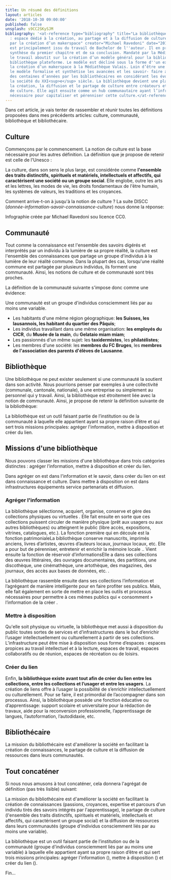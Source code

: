 ```yaml
---
title: Un résumé des définitions
layout: articles
date: '2018-10-30 09:00:00'
published: false
unsplash: s9CC2SKySJM
bibliography: '<at-reference type="bibliography" title="La bibliothèque plateforme
  : espace dédié à la création, au partage et à la diffusion de culture – exemple
  par la création d’un makerspace" creator="Michael Ravedoni" date="2018">Cet article
  est principalement issu du travail de Bachelor de l''auteur. Il en présente une
  synthèse du premier chapitre et de sa conclusion. Mandaté par la Médiathèque Valais,
  le travail aboutit sur la création d’un modèle général pour la bibliothèque : la
  bibliothèque plateforme. Le modèle est décliné sous la forme d''un exemple pour
  la création d’un makerspace à la Médiathèque Valais. Loin d’être une révolution,
  le modèle formalise et synthétise les avancées et les savoir- faire acquis depuis
  des centaines d’années par les bibliothécaires en considérant les évolutions de
  la société du XXI<sup>e</sup> siècle. La bibliothèque devient une plateforme facilitant
  la création, la diffusion et le partage de culture entre créateurs et utilisateurs
  de culture. Elle agit ensuite comme un hub communautaire ayant l’infrastructure
  nécessaire pour capitaliser et pérenniser cette culture.</at-reference>'
---
```


Dans cet article, je vais tenter de rassembler et réunir toutes les définitions proposées dans mes précédents articles: culture, communauté, bibliothèque et bibliothécaire.

## Culture
Commençons par le commencement. La notion de culture est la base nécessaire pour les autres définition. La définition que je propose de retenir est celle de l'Unesco <at-reference creator="Unesco" date="1982" title="Déclaration de Mexico sur les politiques culturelles" publisher="Conférence mondiale sur les politiques culturelles, Mexico City, 26 juillet - 6 août 1982" url="http://archive.wikiwix.com/cache/?url=http%3A%2F%2Fportal.unesco.org%2Fculture%2Ffr%2Ffiles%2F12762%2F11295422481mexico_fr.pdf%2Fmexico_fr.pdf"></at-reference>:

<at-block type="definition" heading="Culture">La culture, dans son sens le plus large, est considérée comme <strong>l'ensemble des traits distinctifs, spirituels et matériels, intellectuels et affectifs, qui caractérisent une société ou un groupe social</strong>. Elle englobe, outre les arts et les lettres, les modes de vie, les droits fondamentaux de l'être humain, les systèmes de valeurs, les traditions et les croyances.</at-block>

Comment arrive-t-on à jusqu'à la notion de culture ? La suite DISCC (<i>donnée-information-savoir-connaissance-culture</i>) nous donne la réponse:

<at-figure src="/images/A-donnee-culture.png" caption="De l'information à la culture : donnée-information-savoir-connaissance-culture (DISCC).">Infographie créée par Michael Ravedoni sou licence CC0.</at-figure>

## Communauté
Tout comme la connaissance est l'ensemble des savoirs digérés et interprétés par un individu à la lumière de sa propre réalité, la culture est l'ensemble des connaissances que partage un groupe d'individus à la lumière de leur réalité commune. Dans la plupart des cas, lorsqu'une réalité commune est partagée par plusieurs individus, ils forment une communauté. Ainsi, les notions de culture et de communauté sont très proches.

La définition de la communauté suivante s'impose donc comme une évidence:

<at-block type="definition" heading="Communauté">Une communauté est un groupe d'individus consciemment liés par au moins une variable.</at-block>

<at-block type="example" heading="Exemples">
<ul>
<li>Les habitants d'une même région géographique: <strong>les Suisses, les lausannois, les habitant du quartier des Pâquis</strong>;</li>
<li>Les individus travaillant dans une même organisation: <strong>les employés du CICR</strong>, du <strong>Musée de la main</strong>, du <strong>Gelataio miam miam</strong>;</li>
<li>Les passionnés d'un même sujet: les <strong>taxidermistes</strong>, les <strong>philatélistes</strong>;</li>
<li>Les membres d'une société: les <strong>membres du FC Bruges</strong>, les <strong>membres de l'association des parents d'élèves de Lausanne</strong>.</li>
</ul>
</at-block>

## Bibliothèque
Une bibliothèque ne peut exister seulement si une communauté la soutient dans son activité. Nous pourrions penser par exemples à une collectivité (communale, cantonale, nationale), à une entreprise ou simplement au personnel qui y travail. Ainsi, la bibliothèque est étroitement liée avec la notion de communauté. Ainsi, je propose de retenir la définition suivante de la bibliothèque:

<at-block type="definition" heading="Bibliothèque">La bibliothèque est un outil faisant partie de l’institution ou de la communauté à laquelle elle appartient ayant sa propre raison d’être et qui sert trois missions principales: agréger l'information, mettre à disposition et créer du lien.</at-block>

## Missions d'une bibliothèque
Nous pouvons classer les missions d'une bibliothèque dans trois catégories distinctes : agréger l’information, mettre à disposition et créer du lien.

Dans agréger on est dans l'information et le savoir, dans créer du lien on est dans connaissance et culture. Dans mettre à disposition on est dans infrastructures équipements service partenariats et diffusion.

### Agréger l'information
La bibliothèque sélectionne, acquiert, organise, conserve et gère des collections physiques ou virtuelles <at-reference key="levfuture11" title="Confronting the future: strategic visions for the 21st century public library" creator="Levien, Roger Eli" date="2011" publisher="ALA Office for Information Technology Policy" place="Washington, D.C." locator="12" label="p. "></at-reference>. Elle fait ensuite en sorte que ces collections puissent circuler de manière physique (prêt aux usagers ou aux autres bibliothèques) ou atteignent le public (libre accès, expositions, vitrines, catalogues, etc.). La fonction première qui en découle est la fonction patrimoniale<at-note>La bibliothèque conserve manuscrits, imprimés anciens, livres d’artistes, œuvres d’auteurs locaux, journaux locaux, etc. Elle a pour but de pérenniser, entretenir et enrichir la mémoire locale <at-reference key="abbiblio11" title="Les bibliothèques" creator="Bertrand, Anne-Marie" date="2011" publisher="La Découverte" isbn="9782707169877" place="Paris" itemType="book" label="p. " locator="69"></at-reference>.</at-note>. Vient ensuite la fonction de réservoir d’informations<at-note>Elle a dans ses collections des œuvres littéraires, des ouvrages documentaires, des partitions, une discothèque, une cinémathèque, une artothèque, des magazines, des journaux, des accès aux bases de données, etc.</at-note> <at-citation key="abbiblio11" label="p. " locator="75"></at-citation>.

La bibliothèque rassemble ensuite dans ses collections l’information et l’agrégeant de manière intelligente pour en faire profiter ses publics. Mais, elle fait également en sorte de mettre en place les outils et processus nécessaires pour permettre à ces mêmes publics qui « consomment » l’information de la créer <at-reference key="cojaent16" title="Entretiens" date="2016" creator="Jacquesson, Alain, Jauslin, Jean-Frédéric, Villard, Hubert et Cordonier, Jacques." isbn="9782940587032" publisher="L’Esprit de la lettre éditions" itemType="book" label="p. " locator="23"></at-reference>.

### Mettre à disposition
Qu'elle soit physique ou virtuelle, la bibliothèque met aussi à disposition du public toutes sortes de services et d’infrastructures dans le but d’enrichir l’usager intellectuellement ou culturellement à partir de ses collections. L’infrastructure peut être mise à disposition sous forme d’espaces <at-citation key="cojaent16" label="p. " locator="115"></at-citation> : espaces propices au travail intellectuel et à la lecture, espaces de travail, espaces collaboratifs ou de réunion, espaces de récréation ou de loisirs.

### Créer du lien
Enfin, **la bibliothèque existe avant tout afin de créer du lien entre les collections, entre les collections et l’usager et entre les usagers**. La création de liens offre à l’usager la possibilité de s’enrichir intellectuellement ou culturellement. Pour se faire, il est primordial de l’accompagner dans son processus. Ainsi, la bibliothèque possède une fonction éducative ou d’apprentissage: support scolaire et universitaire pour la rédaction de travaux, aide pour la reconversion professionnelle, l’apprentissage de langues, l’autoformation, l’autodidaxie, etc.

## Bibliothécaire
<at-block type="definition" heading="Bibliothécaire">La mission du bibliothécaire est d'améliorer la société en facilitant la création de connaissances, le partage de culture et la diffusion de ressources dans leurs communautés.</at-block>

## Tout concaténer
Si nous nous amusons à tout concaténer, cela donnera l'agrégat de définition (pas très lisible) suivant:


<at-block type="default">La mission du bibliothécaire est d'améliorer la société en facilitant la création de connaissances (passions, croyances, expertise et parcours d'un individu tirés des savoirs intégrés par l'apprentissage), le partage de culture (l'ensemble des traits distinctifs, spirituels et matériels, intellectuels et affectifs, qui caractérisent un groupe social) et la diffusion de ressources dans leurs communautés (groupe d'individus consciemment liés par au moins une variable).</at-block>

<at-block type="default">La bibliothèque est un outil faisant partie de l’institution ou de la communauté (groupe d'individus consciemment liés par au moins une variable) à laquelle elle appartient ayant sa propre raison d’être et qui sert trois missions principales: agréger l'information (), mettre à disposition () et créer du lien ().</at-block>

Fin…
